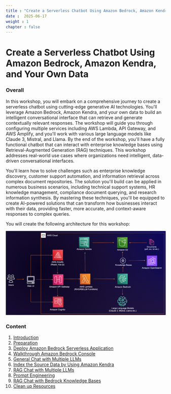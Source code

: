 ```yaml
---
title : "Create a Serverless Chatbot Using Amazon Bedrock, Amazon Kendra, and Your Own Data"
date :  2025-06-17
weight : 1 
chapter : false
---
```

# Create a Serverless Chatbot Using Amazon Bedrock, Amazon Kendra, and Your Own Data

### Overall 
In this workshop, you will embark on a comprehensive journey to create a serverless chatbot using cutting-edge generative AI technologies. You'll leverage Amazon Bedrock, Amazon Kendra, and your own data to build an intelligent conversational interface that can retrieve and generate contextually relevant responses. The workshop will guide you through configuring multiple services including AWS Lambda, API Gateway, and AWS Amplify, and you'll work with various large language models like Claude 3, Mistral, and Llama. By the end of the workshop, you'll have a fully functional chatbot that can interact with enterprise knowledge bases using Retrieval-Augmented Generation (RAG) techniques. This workshop addresses real-world use cases where organizations need intelligent, data-driven conversational interfaces.

You'll learn how to solve challenges such as enterprise knowledge discovery, customer support automation, and information retrieval across complex document repositories. The solution you'll build can be applied in numerous business scenarios, including technical support systems, HR knowledge management, compliance document querying, and research information synthesis. By mastering these techniques, you'll be equipped to create AI-powered solutions that can transform how businesses interact with their data, providing faster, more accurate, and context-aware responses to complex queries.

You will create the following architecture for this workshop:

![ConnectPrivate](https://github.com/PVinhP/PPV_Workshop_01/blob/main/Workshop/static/images/anh/000-architecture.png?raw=true)

 

### Content
1. [Introduction](1-Introduce/)
2. [Preparation](2-Prerequiste/)
3. [Deploy Amazon Bedrock Serverless Application](3-Accessibilitytoinstances/)
4. [Walkthrough Amazon Bedrock Console](4-Walkthroughbedrock/)
5. [General Chat with Multiple LLMs](5-MultipleLLMs/)
6. [Index the Source Data by Using Amazon Kendra](6-UsingAmazonKendra/)
7. [RAG Chat with Multiple LLMs](7-RAG/)
8. [Prompt Engineering](8-PromptEngineering/)
9. [RAG Chat with Bedrock Knowledge Bases](9-KnowledgeBases/)
10. [Clean up Resources](10-cleanup/)
